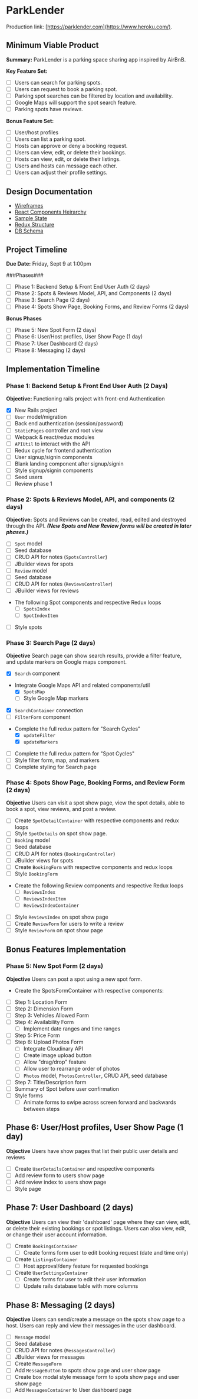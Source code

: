 # ParkLender

Production link: [https://parklender.com](https://www.heroku.com/).

## Minimum Viable Product

**Summary:**
ParkLender is a parking space sharing app inspired by AirBnB.

**Key Feature Set:**
- [ ] Users can search for parking spots.
- [ ] Users can request to book a parking spot.
- [ ] Parking spot searches can be filtered by location and availability.
- [ ] Google Maps will support the spot search feature.
- [ ] Parking spots have reviews.

**Bonus Feature Set:**
- [ ] User/host profiles
- [ ] Users can list a parking spot.
- [ ] Hosts can approve or deny a booking request.
- [ ] Users can view, edit, or delete their bookings.
- [ ] Hosts can view, edit, or delete their listings.
- [ ] Users and hosts can message each other.
- [ ] Users can adjust their profile settings.

## Design Documentation

* [Wireframes](/docs/wireframes)
* [React Components Heirarchy](/docs/component-heirarchy.md)
* [Sample State](/docs/sample-state.md)
* [Redux Structure](/docs/redux-structure.md)
* [DB Schema](/docs/schema.md)

## Project Timeline

**Due Date:** Friday, Sept 9 at 1:00pm

###Phases###
- [ ] Phase 1: Backend Setup & Front End User Auth (2 days)
- [ ] Phase 2: Spots & Reviews Model, API, and Components (2 days)
- [ ] Phase 3: Search Page (2 days)
- [ ] Phase 4: Spots Show Page, Booking Forms, and Review Forms (2 days)

**Bonus Phases**
- [ ] Phase 5: New Spot Form (2 days)
- [ ] Phase 6: User/Host profiles, User Show Page (1 day)
- [ ] Phase 7: User Dashboard (2 days)
- [ ] Phase 8: Messaging (2 days)

## Implementation Timeline

### Phase 1: Backend Setup & Front End User Auth (2 Days)

**Objective:** Functioning rails project with front-end Authentication

- [x] New Rails project
- [ ] `User` model/migration
- [ ] Back end authentication (session/password)
- [ ] `StaticPages` controller and root view
- [ ] Webpack & react/redux modules
- [ ] `APIUtil` to interact with the API
- [ ] Redux cycle for frontend authentication
- [ ] User signup/signin components
- [ ] Blank landing component after signup/signin
- [ ] Style signup/signin components
- [ ] Seed users
- [ ] Review phase 1

### Phase 2: Spots & Reviews Model, API, and components (2 days)

**Objective:** Spots and Reviews can be created, read, edited and destroyed through the API. **_(New Spots and New Review forms will be created in later phases.)_**

- [ ] `Spot` model
- [ ] Seed database
- [ ] CRUD API for notes (`SpotsController`)
- [ ] JBuilder views for spots
- [ ] `Review` model
- [ ] Seed database
- [ ] CRUD API for notes (`ReviewsController`)
- [ ] JBuilder views for reviews
- The following Spot components and respective Redux loops
  - [ ] `SpotsIndex`
  - [ ] `SpotIndexItem`
- [ ] Style spots

### Phase 3: Search Page (2 days)

**Objective** Search page can show search results, provide a filter feature, and update markers on Google maps component.

- [x] `Search` component
- Integrate Google Maps API and related components/util
  - [x] `SpotsMap`
  - [ ] Style Google Map markers
- [x] `SearchContainer` connection
- [ ] `FilterForm` component
- Complete the full redux pattern for "Search Cycles"
  - [x] `updateFilter`
  - [x] `updateMarkers`
- [ ] Complete the full redux pattern for "Spot Cycles"
- [ ] Style filter form, map, and markers
- [ ] Complete styling for Search page

### Phase 4: Spots Show Page, Booking Forms, and Review Form (2 days)

**Objective** Users can visit a spot show page, view the spot details, able to book a spot, view reviews, and post a review.

- [ ] Create `SpotDetailContainer` with respective components and redux loops
- [ ] Style `SpotDetails` on spot show page.
- [ ] `Booking` model
- [ ] Seed database
- [ ] CRUD API for notes (`BookingsController`)
- [ ] JBuilder views for spots
- [ ] Create `BookingForm` with respective components and redux loops
- [ ] Style `BookingForm`
- Create the following Review components and respective Redux loops
  - [ ] `ReviewsIndex`
  - [ ] `ReviewsIndexItem`
  - [ ] `ReviewsIndexContainer`
- [ ] Style `ReviewsIndex` on spot show page
- [ ] Create `ReviewForm` for users to write a review
- [ ] Style `ReviewForm` on spot show page

## Bonus Features Implementation

### Phase 5: New Spot Form (2 days)

**Objective** Users can post a spot using a new spot form.

- Create the SpotsFormContainer with respective components:
 - [ ] Step 1: Location Form
 - [ ] Step 2: Dimension Form
 - [ ] Step 3: Vehicles Allowed Form
 - [ ] Step 4: Availability Form
    - [ ] Implement date ranges and time ranges
 - [ ] Step 5: Price Form
 - [ ] Step 6: Upload Photos Form
    - [ ] Integrate Cloudinary API
    - [ ] Create image upload button
    - [ ] Allow "drag/drop" feature
    - [ ] Allow user to rearrange order of photos
    - [ ] `Photos` model, `PhotosController`, CRUD API, seed database
 - [ ] Step 7: Title/Description form
- [ ] Summary of Spot before user confirmation
- [ ] Style forms
  - [ ] Animate forms to swipe across screen forward and backwards between steps

## Phase 6: User/Host profiles, User Show Page (1 day)

**Objective** Users have show pages that list their public user details and reviews

- [ ] Create `UserDetailsContainer` and respective components
- [ ] Add review form to users show page
- [ ] Add review index to users show page
- [ ] Style page

## Phase 7: User Dashboard (2 days)

**Objective** Users can view their 'dashboard' page where they can view, edit, or delete their existing bookings or spot listings. Users can also view, edit, or change their user account information.

- [ ] Create `BookingsContainer`
  - [ ] Create forms form user to edit booking request (date and time only)
- [ ] Create `ListingsContainer`
  - [ ] Host approval/deny feature for requested bookings
- [ ] Create `UserSettingsContainer`
  - [ ] Create forms for user to edit their user information
  - [ ] Update rails database table with more columns

## Phase 8: Messaging (2 days)

**Objective** Users can send/create a message on the spots show page to a host. Users can reply and view their messages in the user dashboard.

- [ ] `Message` model
- [ ] Seed database
- [ ] CRUD API for notes (`MessagesController`)
- [ ] JBuilder views for messages
- [ ] Create `MessageForm`
- [ ] Add `MessageButton` to spots show page and user show page
- [ ] Create box modal style message form to spots show page and user show page
- [ ] Add `MessagesContainer` to User dashboard page
